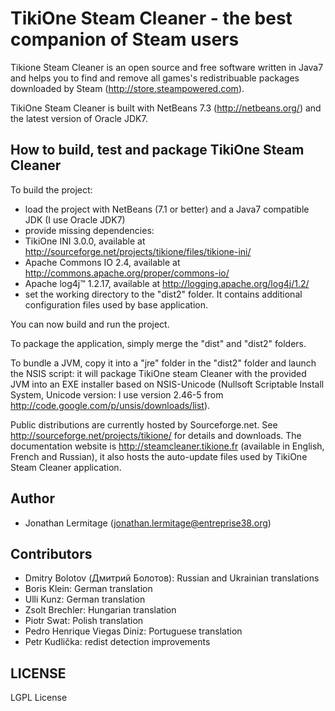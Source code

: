 # TikiOne Steam Cleaner - the best companion of Steam users

Tikione Steam Cleaner is an open source and free software written in Java7 and helps you to find and remove all games's
redistribuable packages downloaded by Steam (http://store.steampowered.com).

TikiOne Steam Cleaner is built with NetBeans 7.3 (http://netbeans.org/) and the latest version of Oracle JDK7.

## How to build, test and package TikiOne Steam Cleaner

To build the project:

* load the project with NetBeans (7.1 or better) and a Java7 compatible JDK (I use Oracle JDK7)
* provide missing dependencies:
 * TikiOne INI 3.0.0, available at <http://sourceforge.net/projects/tikione/files/tikione-ini/>
 * Apache Commons IO 2.4, available at <http://commons.apache.org/proper/commons-io/>
 * Apache log4j™ 1.2.17, available at <http://logging.apache.org/log4j/1.2/>
* set the working directory to the "dist2" folder. It contains additional configuration files used by base application.

You can now build and run the project.

To package the application, simply merge the "dist" and "dist2" folders.

To bundle a JVM, copy it into a "jre" folder in the "dist2" folder and launch the NSIS script: it will package TikiOne
steam Cleaner with the provided JVM into an EXE installer based on NSIS-Unicode (Nullsoft Scriptable Install System,
Unicode version: I use version 2.46-5 from <http://code.google.com/p/unsis/downloads/list>).

Public distributions are currently hosted by Sourceforge.net. See <http://sourceforge.net/projects/tikione/> for details and downloads. The documentation website is <http://steamcleaner.tikione.fr> (available in English, French and Russian), it also hosts the auto-update files used by TikiOne Steam Cleaner application.

## Author
* Jonathan Lermitage (<jonathan.lermitage@entreprise38.org>)

## Contributors
* Dmitry Bolotov (Дмитрий Болотов): Russian and Ukrainian translations
* Boris Klein: German translation
* Ulli Kunz: German translation
* Zsolt Brechler: Hungarian translation
* Piotr Swat: Polish translation
* Pedro Henrique Viegas Diniz: Portuguese translation
* Petr Kudlička: redist detection improvements

## LICENSE

LGPL License